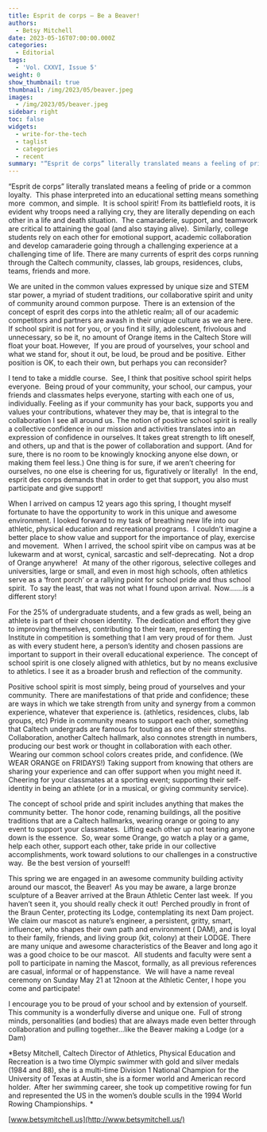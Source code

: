 ```yaml
---
title: Esprit de corps — Be a Beaver!
authors:
  - Betsy Mitchell
date: 2023-05-16T07:00:00.000Z
categories:
  - Editorial
tags:
  - 'Vol. CXXVI, Issue 5'
weight: 0
show_thumbnail: true
thumbnail: /img/2023/05/beaver.jpeg
images:
  - /img/2023/05/beaver.jpeg
sidebar: right
toc: false
widgets:
  - write-for-the-tech
  - taglist
  - categories
  - recent
summary: "“Esprit de corps” literally translated means a feeling of pride or a common loyalty.\_ This phase interpreted into an educational setting means something more\_ common, and simple.\_ It is school spirit!"
---
```


“Esprit de corps” literally translated means a feeling of pride or a common loyalty.  This phase interpreted into an educational setting means something more  common, and simple.  It is school spirit! From its battlefield roots, it is evident why troops need a rallying cry, they are literally depending on each other in a life and death situation.  The camaraderie, support, and teamwork are critical to attaining the goal (and also staying alive).  Similarly, college students rely on each other for emotional support, academic collaboration and develop camaraderie going through a challenging experience at a challenging time of life. There are many currents of esprit des corps running through the Caltech community, classes, lab groups, residences, clubs, teams, friends and more.

We are united in the common values expressed by unique size and STEM star power, a myriad of student traditions, our collaborative spirit and unity of community around common purpose.  There is an extension of the concept of esprit des corps into the athletic realm; all of our academic competitors and partners are awash in their unique culture as we are here. If school spirit is not for you, or you find it silly, adolescent, frivolous and unnecessary, so be it, no amount of Orange items in the Caltech Store will float your boat. However,  If you are proud of yourselves, your school and what we stand for, shout it out, be loud, be proud and be positive.  Either position is OK, to each their own, but perhaps you can reconsider?

I tend to take a middle course.  See, I think that positive school spirit helps everyone.  Being proud of your community, your school, our campus, your friends and classmates helps everyone, starting with each one of us, individually. Feeling as if your community has your back, supports you and values your contributions, whatever they may be, that is integral to the collaboration I see all around us. The notion of positive school spirit is really a collective confidence in our mission and activities translates into an expression of confidence in ourselves. It takes great strength to lift oneself, and others, up and that is the power of collaboration and support. (And for sure, there is no room to be knowingly knocking anyone else down, or making them feel less.) One thing is for sure, if we aren’t cheering for ourselves, no one else is cheering for us, figuratively or literally!   In the end, esprit des corps demands that in order to get that support, you also must participate and give support!

When I arrived on campus 12 years ago this spring, I thought myself fortunate to have the opportunity to work in this unique and awesome environment. I looked forward to my task of breathing new life into our athletic, physical education and recreational programs.   I couldn’t imagine a better place to show value and support for the importance of play, exercise and movement.   When I arrived, the school spirit vibe on campus was at be lukewarm and at worst, cynical, sarcastic and self-deprecating.  Not a drop of Orange anywhere!   At many of the other rigorous, selective colleges and universities, large or small, and even in most high schools, often athletics serve as a ‘front porch’ or a rallying point for school pride and thus school spirit.  To say the least, that was not what I found upon arrival.  Now…….is a different story!

For the 25% of undergraduate students, and a few grads as well, being an athlete is part of their chosen identity.  The dedication and effort they give to improving themselves, contributing to their team, representing the Institute in competition is something that I am very proud of for them.  Just as with every student here, a person’s identity and chosen passions are important to support in their overall educational experience.  The concept of school spirit is one closely aligned with athletics, but by no means exclusive to athletics. I see it as a broader brush and reflection of the community.

Positive school spirit is most simply, being proud of yourselves and your community.  There are manifestations of that pride and confidence; these are ways in which we take strength from unity and synergy from a common experience, whatever that experience is. (athletics, residences, clubs, lab groups, etc) Pride in community means to support each other, something that Caltech undergrads are famous for touting as one of their strengths.  Collaboration, another Caltech hallmark, also connotes strength in numbers, producing our best work or thought in collaboration with each other.  Wearing our common school colors creates pride, and confidence. (We WEAR ORANGE on FRIDAYS!) Taking support from knowing that others are sharing your experience and can offer support when you might need it.  Cheering for your classmates at a sporting event; supporting their self-identity in being an athlete (or in a musical, or giving community service).

The concept of school pride and spirit includes anything that makes the community better.  The honor code, renaming buildings, all the positive traditions that are a Caltech hallmarks, wearing orange or going to any event to support your classmates.  Lifting each other up not tearing anyone down is the essence.  So, wear some Orange, go watch a play or a game, help each other, support each other, take pride in our collective accomplishments, work toward solutions to our challenges in a constructive way.  Be the best version of yourself!

This spring we are engaged in an awesome community building activity around our mascot, the Beaver!  As you may be aware, a large bronze sculpture of a Beaver arrived at the Braun Athletic Center last week.  If you haven’t seen it, you should really check it out!  Perched proudly in front of the Braun Center, protecting its Lodge, contemplating its next Dam project. We claim our mascot as nature’s engineer, a persistent, gritty, smart, influencer, who shapes their own path and environment ( DAM), and is loyal to their family, friends, and living group (kit, colony) at their LODGE. There are many unique and awesome characteristics of the Beaver and long ago it was a good choice to be our mascot.   All students and faculty were sent a poll to participate in naming the Mascot, formally, as all previous references are casual, informal or of happenstance.   We will have a name reveal ceremony on Sunday May 21 at 12noon at the Athletic Center, I hope you come and participate!

I encourage you to be proud of your school and by extension of yourself.  This community is a wonderfully diverse and unique one.  Full of strong minds, personalities (and bodies) that are always made even better through collaboration and pulling together…like the Beaver making a Lodge (or a Dam)

*Betsy Mitchell, Caltech Director of Athletics, Physical Education and Recreation is a two time Olympic swimmer with gold and silver medals (1984 and 88), she is a multi-time Division 1 National Champion for the University of Texas at Austin, she is a former world and American record holder.  After her swimming career, she took up competitive rowing for fun and represented the US in the women’s double sculls in the 1994 World Rowing Championships.  * 

[www.betsymitchell.us](http://www.betsymitchell.us/)
